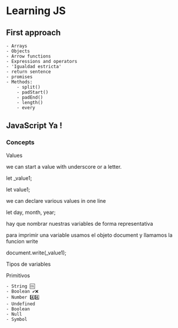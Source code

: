 # Learning JS

## First approach

    - Arrays
    - Objects
    - Arrow functions
    - Expressions and operators
    - 'Igualdad estricta'
    - return sentence
    - promises
    - Methods:
        - split()
        - padStart()
        - padEnd()
        - length()
        - every


## JavaScript Ya !

### Concepts

Values

we can start a value with underscore or a letter.

let _value1;

let value1;

we can declare various values in one line

let day, month, year;

hay que nombrar nuestras variables de forma representativa

para imprimir una variable usamos el objeto document y llamamos la funcion write

document.write(_value1);

Tipos de variables

Primitivos

    - String 🆒
    - Boolean ✔️❌
    - Number 4️⃣4️⃣
    - Undefined
    - Boolean
    - Null
    - Symbol
